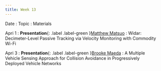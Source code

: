 ```yaml
---
title: Week 13
---
```


Date
: Topic
  : Materials

Apri 1
: **Presentation**{: .label .label-green }[Matthew Matsuo](#)
  : Widar: Decimeter-Level Passive Tracking via Velocity Monitoring with Commodity Wi-Fi

Apri 3
: **Presentation**{: .label .label-green }[Brooke Maeda](#IoT)
  : A Multiple Vehicle Sensing Approach for Collision Avoidance in Progressively Deployed Vehicle Networks
